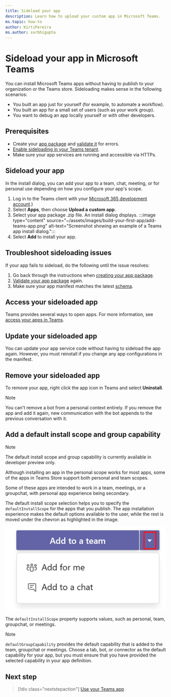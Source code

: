 ```yaml
---
title: Sideload your app
description: Learn how to upload your custom app in Microsoft Teams.
ms.topic: how-to
author: KirtiPereira
ms.author: surbhigupta
---
```


# Sideload your app in Microsoft Teams

You can install Microsoft Teams apps without having to publish to your organization or the Teams store. Sideloading makes sense in the following scenarios:

* You built an app just for yourself (for example, to automate a workflow).
* You built an app for a small set of users (such as your work group).
* You want to debug an app locally yourself or with other developers.

## Prerequisites

* Create your [app package](~/concepts/build-and-test/apps-package.md) and [validate it](https://dev.teams.microsoft.com/appvalidation.html) for errors.
* [Enable sideloading in your Teams tenant](~/concepts/build-and-test/prepare-your-o365-tenant.md#enable-custom-teams-apps-and-turn-on-custom-app-uploading).
* Make sure your app services are running and accessible via HTTPs.

## Sideload your app

In the install dialog, you can add your app to a team, chat, meeting, or for personal use depending on how you configure your app's scope.

1. Log in to the Teams client with your [Microsoft 365 development account](../build-your-first-app/build-first-app-overview.md#set-up-your-development-account).)
1. Select **Apps**, then choose **Upload a custom app**.
1. Select your app package .zip file. An install dialog displays.
:::image type="content" source="~/assets/images/build-your-first-app/add-teams-app.png" alt-text="Screenshot showing an example of a Teams app install dialog.":::
1. Select **Add** to install your app.

## Troubleshoot sideloading issues

If your app fails to sideload, do the following until the issue resolves:

1. Go back through the instructions when [creating your app package](../../concepts/build-and-test/apps-package.md).
1. [Validate your app package](https://dev.teams.microsoft.com/appvalidation.html) again.
1. Make sure your app manifest matches the latest [schema](../../resources/schema/manifest-schema.md).

## Access your sideloaded app

Teams provides several ways to open apps. For more information, see [access your apps in Teams](https://support.microsoft.com/office/access-your-apps-in-teams-0758cb09-9e85-40e7-a974-51df7734646a).

## Update your sideloaded app

You can update your app service code without having to sideload the app again. However, you must reinstall if you change any app configurations in the manifest.

## Remove your sideloaded app

To remove your app, right click the app icon in Teams and select **Uninstall**.

> [!NOTE]
> You can't remove a bot from a personal context entirely. If you remove the app and add it again, new communication with the bot appends to the previous conversation with it.

## Add a default install scope and group capability

> [!NOTE]
> The default install scope and group capability is currently available in developer preview only.

Although installing an app in the personal scope works for most apps, some of the apps in Teams Store support both personal and team scopes.

Some of these apps are intended to work in a team, meetings, or a groupchat, with personal app experience being secondary.

The default install scope selection helps you to specify the `defaultInstallScope` for the apps that you publish. The app installation experience makes the default options available to the user, while the rest is moved under the chevron as highlighted in the image.

![Add an app](../../assets/images/compose-extensions/addanapp.png)

The `defaultInstallScope` property supports values, such as personal, team, groupchat, or meetings.

> [!NOTE]
>`defaultGroupCapability` provides the default capability that is added to the team, groupchat or meetings. Choose a tab, bot, or connector as the default capability for your app, but you must ensure that you have provided the selected capability in your app definition.

## Next step

> [!div class="nextstepaction"]
> [Use your Teams app](/office/apps-and-services-cc1fba57-9900-4634-8306-2360a40c665b?ui=en-us&rs=en-us&ad=us)
